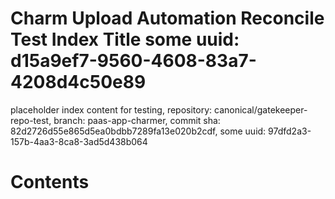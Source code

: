 # Charm Upload Automation Reconcile Test Index Title some uuid: d15a9ef7-9560-4608-83a7-4208d4c50e89
 placeholder index content for testing,  repository: canonical/gatekeeper-repo-test,  branch: paas-app-charmer,  commit sha: 82d2726d55e865d5ea0bdbb7289fa13e020b2cdf,  some uuid: 97dfd2a3-157b-4aa3-8ca8-3ad5d438b064

# Contents

